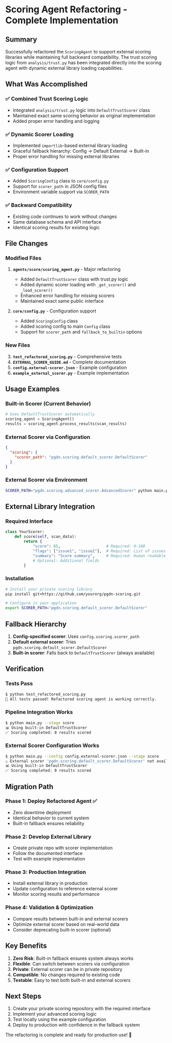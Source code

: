 # Scoring Agent Refactoring - Complete Implementation

## Summary

Successfully refactored the `ScoringAgent` to support external scoring libraries while maintaining full backward compatibility. The trust scoring logic from `analysis/trust.py` has been integrated directly into the scoring agent with dynamic external library loading capabilities.

## What Was Accomplished

### ✅ Combined Trust Scoring Logic
- Integrated `analysis/trust.py` logic into `DefaultTrustScorer` class
- Maintained exact same scoring behavior as original implementation
- Added proper error handling and logging

### ✅ Dynamic Scorer Loading
- Implemented `importlib`-based external library loading
- Graceful fallback hierarchy: Config → Default External → Built-in
- Proper error handling for missing external libraries

### ✅ Configuration Support
- Added `ScoringConfig` class to `core/config.py`
- Support for `scorer_path` in JSON config files
- Environment variable support via `SCORER_PATH`

### ✅ Backward Compatibility
- Existing code continues to work without changes
- Same database schema and API interface
- Identical scoring results for existing logic

## File Changes

### Modified Files

1. **`agents/score/scoring_agent.py`** - Major refactoring
   - Added `DefaultTrustScorer` class with trust.py logic
   - Added dynamic scorer loading with `_get_scorer()` and `_load_scorer()`
   - Enhanced error handling for missing scorers
   - Maintained exact same public interface

2. **`core/config.py`** - Configuration support
   - Added `ScoringConfig` class
   - Added scoring config to main `Config` class
   - Support for `scorer_path` and `fallback_to_builtin` options

### New Files

3. **`test_refactored_scoring.py`** - Comprehensive tests
4. **`EXTERNAL_SCORER_GUIDE.md`** - Complete documentation
5. **`config.external-scorer.json`** - Example configuration
6. **`example_external_scorer.py`** - Example implementation

## Usage Examples

### Built-in Scorer (Current Behavior)
```python
# Uses DefaultTrustScorer automatically
scoring_agent = ScoringAgent()
results = scoring_agent.process_results(scan_results)
```

### External Scorer via Configuration
```json
{
  "scoring": {
    "scorer_path": "pgdn.scoring.default_scorer.DefaultScorer"
  }
}
```

### External Scorer via Environment
```bash
SCORER_PATH="pgdn.scoring.advanced_scorer.AdvancedScorer" python main.py --stage score
```

## External Library Integration

### Required Interface
```python
class YourScorer:
    def score(self, scan_data):
        return {
            "score": 85,                    # Required: 0-100
            "flags": ["issue1", "issue2"],  # Required: List of issues
            "summary": "Score summary",     # Required: Human readable
            # Optional: Additional fields
        }
```

### Installation
```bash
# Install your private scoring library
pip install git+https://github.com/yourorg/pgdn-scoring.git

# Configure in your application
export SCORER_PATH="pgdn.scoring.default_scorer.DefaultScorer"
```

## Fallback Hierarchy

1. **Config-specified scorer**: Uses `config.scoring.scorer_path`
2. **Default external scorer**: Tries `pgdn.scoring.default_scorer.DefaultScorer`
3. **Built-in scorer**: Falls back to `DefaultTrustScorer` (always available)

## Verification

### Tests Pass
```bash
$ python test_refactored_scoring.py
🎉 All tests passed! Refactored scoring agent is working correctly.
```

### Pipeline Integration Works
```bash
$ python main.py --stage score
📊 Using built-in DefaultTrustScorer
✅ Scoring completed: 0 results scored
```

### External Scorer Configuration Works
```bash
$ python main.py --config config.external-scorer.json --stage score
⚠️ External scorer 'pgdn.scoring.default_scorer.DefaultScorer' not available: No module named 'pgdn'
📊 Using built-in DefaultTrustScorer
✅ Scoring completed: 0 results scored
```

## Migration Path

### Phase 1: Deploy Refactored Agent ✅
- Zero downtime deployment
- Identical behavior to current system
- Built-in fallback ensures reliability

### Phase 2: Develop External Library
- Create private repo with scorer implementation
- Follow the documented interface
- Test with example implementation

### Phase 3: Production Integration
- Install external library in production
- Update configuration to reference external scorer
- Monitor scoring results and performance

### Phase 4: Validation & Optimization
- Compare results between built-in and external scorers
- Optimize external scorer based on real-world data
- Consider deprecating built-in scorer (optional)

## Key Benefits

1. **Zero Risk**: Built-in fallback ensures system always works
2. **Flexible**: Can switch between scorers via configuration
3. **Private**: External scorer can be in private repository
4. **Compatible**: No changes required to existing code
5. **Testable**: Easy to test both built-in and external scorers

## Next Steps

1. Create your private scoring repository with the required interface
2. Implement your advanced scoring logic
3. Test locally using the example configuration
4. Deploy to production with confidence in the fallback system

The refactoring is complete and ready for production use! 🎉
